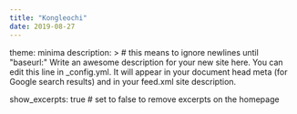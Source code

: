 ```yaml
---
title: "Kongleochi"
date: 2019-08-27
---
```

theme: minima
description: > # this means to ignore newlines until "baseurl:"
  Write an awesome description for your new site here. You can edit this
  line in _config.yml. It will appear in your document head meta (for
  Google search results) and in your feed.xml site description.


show_excerpts: true # set to false to remove excerpts on the homepage
